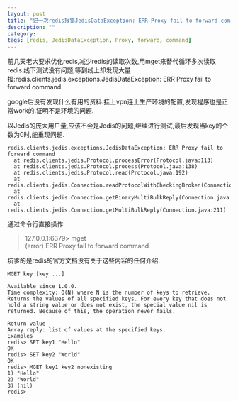 ```yaml
---
layout: post
title: "记一次redis报错JedisDataException: ERR Proxy fail to forward command"
description: ""
category: 
tags: [redis, JedisDataException, Proxy, forward, command]
---
```


前几天老大要求优化redis,减少redis的读取次数,用mget来替代循环多次读取redis.线下测试没有问题,等到线上却发现大量报:redis.clients.jedis.exceptions.JedisDataException: ERR Proxy fail to forward command.

google后没有发现什么有用的资料.挂上vpn连上生产环境的配置,发现程序也是正常work的.证明不是环境的问题.

以Jedis的庞大用户量,应该不会是Jedis的问题,继续进行测试,最后发现当key的个数为0时,能重现问题.

    redis.clients.jedis.exceptions.JedisDataException: ERR Proxy fail to forward command   
      at redis.clients.jedis.Protocol.processError(Protocol.java:113)   
      at redis.clients.jedis.Protocol.process(Protocol.java:138)
      at redis.clients.jedis.Protocol.read(Protocol.java:192)   
      at redis.clients.jedis.Connection.readProtocolWithCheckingBroken(Connection.java:282) 
      at redis.clients.jedis.Connection.getBinaryMultiBulkReply(Connection.java:218)
      at redis.clients.jedis.Connection.getMultiBulkReply(Connection.java:211)  

通过命令行直接操作:

  > 127.0.0.1:6379> mget   
  > (error) ERR Proxy fail to forward command

坑爹的是redis的官方文档没有关于这些内容的任何介绍:

    MGET key [key ...]

    Available since 1.0.0.
    Time complexity: O(N) where N is the number of keys to retrieve.
    Returns the values of all specified keys. For every key that does not hold a string value or does not exist, the special value nil is returned. Because of this, the operation never fails.

    Return value
    Array reply: list of values at the specified keys.
    Examples
    redis> SET key1 "Hello"
    OK
    redis> SET key2 "World"
    OK
    redis> MGET key1 key2 nonexisting
    1) "Hello"
    2) "World"
    3) (nil)
    redis> 



